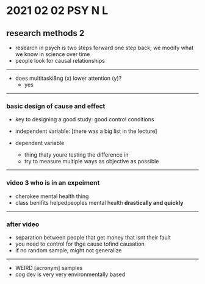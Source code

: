 # 2021 02 02 PSY N L 
## research methods 2
- research in psych is two steps forward one step back; we modify what we know in science over time
- people look for causal relationships

---

- does multitaski8ng (x) lower attention (y)?
  - yes

---

### basic design of cause and effect
- key to designing a good study: good control conditions
- independent variable: [there was a big list in the lecture]

- dependent variable
  - thing thaty youre testing the difference in 
  - try to measure multiple ways as objective as possible

---

### video 3 who is in an expeiment
- cherokee mental health thing
- class benifits helpedpeoples mental health **drastically and quickly**

---

### after video 
- separation between people that get money that isnt their fault
- you need to control for thge cause tofind causation
- if no random sample, might not generalize

---

- WEIRD [acronym] samples
- cog dev is very very environmentally based
